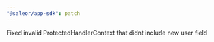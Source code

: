 ```yaml
---
"@saleor/app-sdk": patch
---
```


Fixed invalid ProtectedHandlerContext that didnt include new user field
